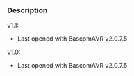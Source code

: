 ### Description

v1.1:
- Last opened with BascomAVR v2.0.7.5

v1.0:
- Last opened with BascomAVR v2.0.7.5